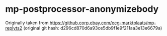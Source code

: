 # mp-postprocessor-anonymizebody

Originally taken from https://github.corp.ebay.com/ecg-marktplaats/mp-replyts2
(original git hash: d296cd870d6a93ce5db9f1e9f211aa3e13e6679a)